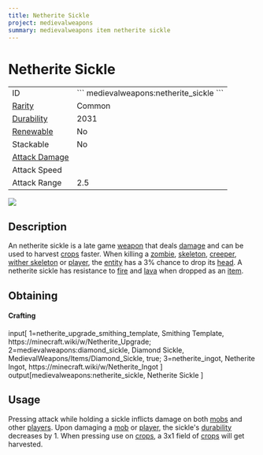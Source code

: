 ```yaml
---
title: Netherite Sickle
project: medievalweapons
summary: medievalweapons item netherite sickle
---
```

# Netherite Sickle
<div class="main_table">
<div class="left_main_table">
<table class="left_table">
    <tbody>
        <tr>
            <td class="first-column">ID</td>
            <td class="second-column">
            ```
            medievalweapons:netherite_sickle
            ```
            </td>
        </tr>
        <tr id="linear-top">
            <td class="first-column"><a href="https://minecraft.wiki/w/Rarity" target="_blank">Rarity</a></td>
            <td class="second-column">Common</td>
        </tr>
        <tr id="linear-top">
            <td class="first-column"><a href="https://minecraft.wiki/w/Durability" target="_blank">Durability</a></td>
            <td class="second-column">2031</td>
        </tr>
        <tr id="linear-top">
            <td class="first-column"><a href="https://minecraft.wiki/w/Renewable_resource" target="_blank">Renewable</a></td>
            <td class="second-column">No</td>
        </tr>
        <tr id="linear-top">
            <td class="first-column">Stackable</td>
            <td class="second-column">No</td>
        </tr>
        <tr id="linear-top">
            <td class="first-column"><a href="https://minecraft.wiki/w/Damage" target="_blank">Attack Damage</a></td>
            <td class="second-column icon-element" icon-count="7" icon-id="melee" icon-exclusive></td>
        </tr>
        <tr id="linear-top">
            <td class="first-column">Attack Speed</td>
            <td class="second-column icon-element" icon-count="1.8" icon-id="melee_speed" icon-exclusive></td>
        </tr>
        <tr id="linear-top">
            <td class="first-column">Attack Range</td>
            <td class="second-column">2.5</td>
        </tr>
    </tbody>
</table>
</div>
    <img src="/wiki/assets/medievalweapons/items/netherite_sickle.png" loading="lazy" class="right_img_table"/>
</div>

## Description
An netherite sickle is a late game [weapon](https://minecraft.wiki/w/Weapon) that deals [damage](https://minecraft.wiki/w/Damage) and can be used to harvest [crops](https://minecraft.wiki/w/Crops) faster. When killing a [zombie](https://minecraft.wiki/w/Zombie), [skeleton](https://minecraft.wiki/w/Skeleton), [creeper](https://minecraft.wiki/w/Creeper), [wither skeleton](https://minecraft.wiki/w/Wither_Skeleton) or [player](https://minecraft.wiki/w/Player), the [entity](https://minecraft.wiki/w/Mob) has a 3% chance to drop its [head](https://minecraft.wiki/w/Head). A netherite sickle has resistance to [fire](https://minecraft.wiki/w/Fire) and [lava](https://minecraft.wiki/w/Lava) when dropped as an [item](https://minecraft.wiki/w/Item).

## Obtaining
#### Crafting
<div id="crafting-table">
<div class="crafting-element" crafting-type="smithing">
input[
    1=netherite_upgrade_smithing_template, Smithing Template, https://minecraft.wiki/w/Netherite_Upgrade; 
    2=medievalweapons:diamond_sickle, Diamond Sickle, MedievalWeapons/Items/Diamond_Sickle, true;
    3=netherite_ingot, Netherite Ingot, https://minecraft.wiki/w/Netherite_Ingot
]
output[medievalweapons:netherite_sickle, Netherite Sickle ]

</div>
</div>

## Usage
Pressing attack while holding a sickle inflicts damage on both [mobs](https://minecraft.wiki/w/Mob) and other [players](https://minecraft.wiki/w/Player). Upon damaging a [mob](https://minecraft.wiki/w/Mob) or [player](https://minecraft.wiki/w/Player), the sickle's [durability](https://minecraft.wiki/w/Durability) decreases by 1. When pressing use on [crops](https://minecraft.wiki/w/Crops), a 3x1 field of [crops](https://minecraft.wiki/w/Crops) will get harvested.
